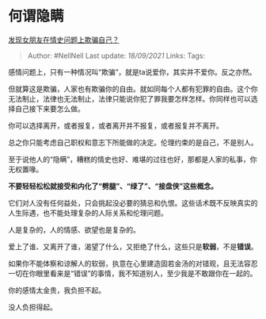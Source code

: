 # 何谓隐瞒
[发现女朋友在情史问题上欺骗自己？](https://www.zhihu.com/question/64661653/answer/2124953479)

> Author: #NellNell
Last update: *18/09/2021*
Links:
Tags:

感情问题上，只有一种情况叫“欺骗”，就是ta说爱你，其实并不爱你。反之亦然。

但就算这是欺骗，人家也有欺骗你的自由。就如同每个人都有犯罪的自由。这个你无法制止，法律也无法制止，法律只能说你犯了罪我要怎样怎样。你同样也可以选择自己接下来要怎么做。

你可以选择离开，或者报复，或者离开并不报复，或者报复并不离开。

总之你只能考虑自己职权和意志下所能做的决定。伦理约束的是自己，不是别人。

至于说他人的“隐瞒”，糟糕的情史也好、难堪的过往也好，那都是人家的私事，你无权置喙。

**不要轻轻松松就接受和内化了“劈腿”、“绿了”、“接盘侠”这些概念。**

它们对人没有任何益处，只会挑起没必要的猜忌和仇恨。这些话术既不反映真实的人生际遇，也不能处理复杂的人际关系和伦理问题。

人是复杂的，人的情感、欲望也是复杂的。

爱上了谁、又离开了谁，渴望了什么，又拒绝了什么，这些只是**软弱**，不是**错误**。

如果你不能体察和谅解人的软弱，执意在心里建造固若金汤的对错观，且无法容忍一切在你眼里看来是“错误”的事情，我不知道别人，至少我是不敢跟你在一起的。

你的感情太金贵，我负担不起。

没人负担得起。

